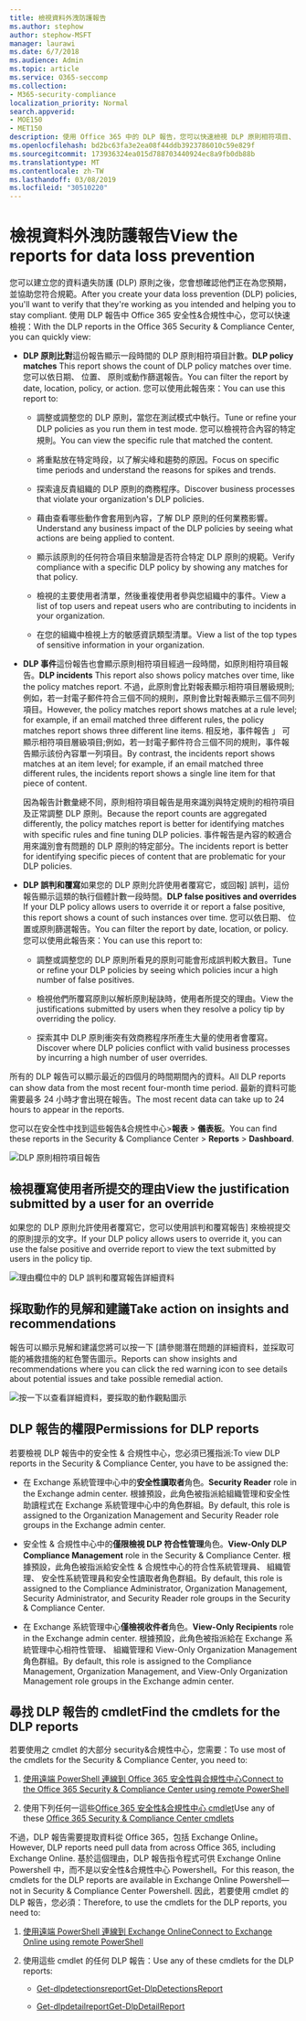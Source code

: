 ```yaml
---
title: 檢視資料外洩防護報告
ms.author: stephow
author: stephow-MSFT
manager: laurawi
ms.date: 6/7/2018
ms.audience: Admin
ms.topic: article
ms.service: O365-seccomp
ms.collection:
- M365-security-compliance
localization_priority: Normal
search.appverid:
- MOE150
- MET150
description: 使用 Office 365 中的 DLP 報告，您可以快速檢視 DLP 原則相符項目、 覆寫或誤判; 的數請參閱是否它們在一段時間; 趨勢向上或向下以不同方式; 篩選報表然後選取圖形上線條上的一點檢視其他詳細資料。
ms.openlocfilehash: bd2bc63fa3e2ea08f44ddb3923786010c59e829f
ms.sourcegitcommit: 173936324ea015d788703440924ec8a9fb0db88b
ms.translationtype: MT
ms.contentlocale: zh-TW
ms.lasthandoff: 03/08/2019
ms.locfileid: "30510220"
---
```

# <a name="view-the-reports-for-data-loss-prevention"></a><span data-ttu-id="24117-103">檢視資料外洩防護報告</span><span class="sxs-lookup"><span data-stu-id="24117-103">View the reports for data loss prevention</span></span>

<span data-ttu-id="24117-104">您可以建立您的資料遺失防護 (DLP) 原則之後，您會想確認他們正在為您預期，並協助您符合規範。</span><span class="sxs-lookup"><span data-stu-id="24117-104">After you create your data loss prevention (DLP) policies, you'll want to verify that they're working as you intended and helping you to stay compliant.</span></span> <span data-ttu-id="24117-105">使用 DLP 報告中 Office 365 安全性&amp;合規性中心，您可以快速檢視：</span><span class="sxs-lookup"><span data-stu-id="24117-105">With the DLP reports in the Office 365 Security &amp; Compliance Center, you can quickly view:</span></span>
  
- <span data-ttu-id="24117-106">**DLP 原則比對**這份報告顯示一段時間的 DLP 原則相符項目計數。</span><span class="sxs-lookup"><span data-stu-id="24117-106">**DLP policy matches** This report shows the count of DLP policy matches over time.</span></span> <span data-ttu-id="24117-107">您可以依日期、 位置、 原則或動作篩選報告。</span><span class="sxs-lookup"><span data-stu-id="24117-107">You can filter the report by date, location, policy, or action.</span></span> <span data-ttu-id="24117-108">您可以使用此報告來：</span><span class="sxs-lookup"><span data-stu-id="24117-108">You can use this report to:</span></span> 
    
  - <span data-ttu-id="24117-109">調整或調整您的 DLP 原則，當您在測試模式中執行。</span><span class="sxs-lookup"><span data-stu-id="24117-109">Tune or refine your DLP policies as you run them in test mode.</span></span> <span data-ttu-id="24117-110">您可以檢視符合內容的特定規則。</span><span class="sxs-lookup"><span data-stu-id="24117-110">You can view the specific rule that matched the content.</span></span>
    
  - <span data-ttu-id="24117-111">將重點放在特定時段，以了解尖峰和趨勢的原因。</span><span class="sxs-lookup"><span data-stu-id="24117-111">Focus on specific time periods and understand the reasons for spikes and trends.</span></span>
    
  - <span data-ttu-id="24117-112">探索違反貴組織的 DLP 原則的商務程序。</span><span class="sxs-lookup"><span data-stu-id="24117-112">Discover business processes that violate your organization's DLP policies.</span></span>
    
  - <span data-ttu-id="24117-113">藉由查看哪些動作會套用到內容，了解 DLP 原則的任何業務影響。</span><span class="sxs-lookup"><span data-stu-id="24117-113">Understand any business impact of the DLP policies by seeing what actions are being applied to content.</span></span>
    
  - <span data-ttu-id="24117-114">顯示該原則的任何符合項目來驗證是否符合特定 DLP 原則的規範。</span><span class="sxs-lookup"><span data-stu-id="24117-114">Verify compliance with a specific DLP policy by showing any matches for that policy.</span></span>
    
  - <span data-ttu-id="24117-115">檢視的主要使用者清單，然後重複使用者參與您組織中的事件。</span><span class="sxs-lookup"><span data-stu-id="24117-115">View a list of top users and repeat users who are contributing to incidents in your organization.</span></span>
    
  - <span data-ttu-id="24117-116">在您的組織中檢視上方的敏感資訊類型清單。</span><span class="sxs-lookup"><span data-stu-id="24117-116">View a list of the top types of sensitive information in your organization.</span></span>
    
- <span data-ttu-id="24117-117">**DLP 事件**這份報告也會顯示原則相符項目經過一段時間，如原則相符項目報告。</span><span class="sxs-lookup"><span data-stu-id="24117-117">**DLP incidents** This report also shows policy matches over time, like the policy matches report.</span></span> <span data-ttu-id="24117-118">不過，此原則會比對報表顯示相符項目層級規則;例如，若一封電子郵件符合三個不同的規則，原則會比對報表顯示三個不同列項目。</span><span class="sxs-lookup"><span data-stu-id="24117-118">However, the policy matches report shows matches at a rule level; for example, if an email matched three different rules, the policy matches report shows three different line items.</span></span> <span data-ttu-id="24117-119">相反地，事件報告 」 可顯示相符項目層級項目;例如，若一封電子郵件符合三個不同的規則，事件報告顯示該份內容單一列項目。</span><span class="sxs-lookup"><span data-stu-id="24117-119">By contrast, the incidents report shows matches at an item level; for example, if an email matched three different rules, the incidents report shows a single line item for that piece of content.</span></span> 
    
  <span data-ttu-id="24117-120">因為報告計數彙總不同，原則相符項目報告是用來識別與特定規則的相符項目及正常調整 DLP 原則。</span><span class="sxs-lookup"><span data-stu-id="24117-120">Because the report counts are aggregated differently, the policy matches report is better for identifying matches with specific rules and fine tuning DLP policies.</span></span> <span data-ttu-id="24117-121">事件報告是內容的較適合用來識別會有問題的 DLP 原則的特定部分。</span><span class="sxs-lookup"><span data-stu-id="24117-121">The incidents report is better for identifying specific pieces of content that are problematic for your DLP policies.</span></span>
    
- <span data-ttu-id="24117-122">**DLP 誤判和覆寫**如果您的 DLP 原則允許使用者覆寫它，或回報] 誤判，這份報告顯示這類的執行個體計數一段時間。</span><span class="sxs-lookup"><span data-stu-id="24117-122">**DLP false positives and overrides** If your DLP policy allows users to override it or report a false positive, this report shows a count of such instances over time.</span></span> <span data-ttu-id="24117-123">您可以依日期、 位置或原則篩選報告。</span><span class="sxs-lookup"><span data-stu-id="24117-123">You can filter the report by date, location, or policy.</span></span> <span data-ttu-id="24117-124">您可以使用此報告來：</span><span class="sxs-lookup"><span data-stu-id="24117-124">You can use this report to:</span></span> 
    
  - <span data-ttu-id="24117-125">調整或調整您的 DLP 原則所看見的原則可能會形成誤判較大數目。</span><span class="sxs-lookup"><span data-stu-id="24117-125">Tune or refine your DLP policies by seeing which policies incur a high number of false positives.</span></span>
    
  - <span data-ttu-id="24117-126">檢視他們所覆寫原則以解析原則秘訣時，使用者所提交的理由。</span><span class="sxs-lookup"><span data-stu-id="24117-126">View the justifications submitted by users when they resolve a policy tip by overriding the policy.</span></span>
    
  - <span data-ttu-id="24117-127">探索其中 DLP 原則衝突有效商務程序所產生大量的使用者會覆寫。</span><span class="sxs-lookup"><span data-stu-id="24117-127">Discover where DLP policies conflict with valid business processes by incurring a high number of user overrides.</span></span>
    
<span data-ttu-id="24117-128">所有的 DLP 報告可以顯示最近的四個月的時間期間內的資料。</span><span class="sxs-lookup"><span data-stu-id="24117-128">All DLP reports can show data from the most recent four-month time period.</span></span> <span data-ttu-id="24117-129">最新的資料可能需要最多 24 小時才會出現在報告。</span><span class="sxs-lookup"><span data-stu-id="24117-129">The most recent data can take up to 24 hours to appear in the reports.</span></span>
  
<span data-ttu-id="24117-130">您可以在安全性中找到這些報告&amp;合規性中心\>**報表** \> **儀表板**。</span><span class="sxs-lookup"><span data-stu-id="24117-130">You can find these reports in the Security &amp; Compliance Center \> **Reports** \> **Dashboard**.</span></span>
  
![DLP 原則相符項目報告](media/117d20c9-d379-403f-ad68-1f5cd6c4e5cf.png)
  
## <a name="view-the-justification-submitted-by-a-user-for-an-override"></a><span data-ttu-id="24117-132">檢視覆寫使用者所提交的理由</span><span class="sxs-lookup"><span data-stu-id="24117-132">View the justification submitted by a user for an override</span></span>

<span data-ttu-id="24117-133">如果您的 DLP 原則允許使用者覆寫它，您可以使用誤判和覆寫報告] 來檢視提交的原則提示的文字。</span><span class="sxs-lookup"><span data-stu-id="24117-133">If your DLP policy allows users to override it, you can use the false positive and override report to view the text submitted by users in the policy tip.</span></span>
  
![理由欄位中的 DLP 誤判和覆寫報告詳細資料](media/e11e3126-026d-4e77-a16d-74a0686d1fa3.png)
  
## <a name="take-action-on-insights-and-recommendations"></a><span data-ttu-id="24117-135">採取動作的見解和建議</span><span class="sxs-lookup"><span data-stu-id="24117-135">Take action on insights and recommendations</span></span>

<span data-ttu-id="24117-136">報告可以顯示見解和建議您將可以按一下 [請參閱潛在問題的詳細資料，並採取可能的補救措施的紅色警告圖示。</span><span class="sxs-lookup"><span data-stu-id="24117-136">Reports can show insights and recommendations where you can click the red warning icon to see details about potential issues and take possible remedial action.</span></span>
  
![按一下以查看詳細資料，要採取的動作觀點圖示](media/51782036-7299-4960-8175-75c2b1637159.png)
  
## <a name="permissions-for-dlp-reports"></a><span data-ttu-id="24117-138">DLP 報告的權限</span><span class="sxs-lookup"><span data-stu-id="24117-138">Permissions for DLP reports</span></span>

<span data-ttu-id="24117-139">若要檢視 DLP 報告中的安全性 & 合規性中心，您必須已獲指派:</span><span class="sxs-lookup"><span data-stu-id="24117-139">To view DLP reports in the Security & Compliance Center, you have to be assigned the:</span></span>

- <span data-ttu-id="24117-140">在 Exchange 系統管理中心中的**安全性讀取者**角色。</span><span class="sxs-lookup"><span data-stu-id="24117-140">**Security Reader** role in the Exchange admin center.</span></span> <span data-ttu-id="24117-141">根據預設，此角色被指派給組織管理和安全性助讀程式在 Exchange 系統管理中心中的角色群組。</span><span class="sxs-lookup"><span data-stu-id="24117-141">By default, this role is assigned to the Organization Management and Security Reader role groups in the Exchange admin center.</span></span>

- <span data-ttu-id="24117-142">安全性 & 合規性中心中的**僅限檢視 DLP 符合性管理**角色。</span><span class="sxs-lookup"><span data-stu-id="24117-142">**View-Only DLP Compliance Management** role in the Security & Compliance Center.</span></span> <span data-ttu-id="24117-143">根據預設，此角色被指派給安全性 & 合規性中心的符合性系統管理員、 組織管理、 安全性系統管理員和安全性讀取者角色群組。</span><span class="sxs-lookup"><span data-stu-id="24117-143">By default, this role is assigned to the Compliance Administrator, Organization Management, Security Administrator, and Security Reader role groups in the Security & Compliance Center.</span></span>

- <span data-ttu-id="24117-144">在 Exchange 系統管理中心**僅檢視收件者**角色。</span><span class="sxs-lookup"><span data-stu-id="24117-144">**View-Only Recipients** role in the Exchange admin center.</span></span> <span data-ttu-id="24117-145">根據預設，此角色被指派給在 Exchange 系統管理中心相符性管理、 組織管理和 View-Only Organization Management 角色群組。</span><span class="sxs-lookup"><span data-stu-id="24117-145">By default, this role is assigned to the Compliance Management, Organization Management, and View-Only Organization Management role groups in the Exchange admin center.</span></span>

## <a name="find-the-cmdlets-for-the-dlp-reports"></a><span data-ttu-id="24117-146">尋找 DLP 報告的 cmdlet</span><span class="sxs-lookup"><span data-stu-id="24117-146">Find the cmdlets for the DLP reports</span></span>

<span data-ttu-id="24117-147">若要使用之 cmdlet 的大部分 security&amp;合規性中心，您需要：</span><span class="sxs-lookup"><span data-stu-id="24117-147">To use most of the cmdlets for the Security &amp; Compliance Center, you need to:</span></span>
  
1. [<span data-ttu-id="24117-148">使用遠端 PowerShell 連線到 Office 365 安全性與合規性中心</span><span class="sxs-lookup"><span data-stu-id="24117-148">Connect to the Office 365 Security &amp; Compliance Center using remote PowerShell</span></span>](http://go.microsoft.com/fwlink/?LinkID=799771&amp;clcid=0x409)
    
2. <span data-ttu-id="24117-149">使用下列任何一這些[Office 365 安全性&amp;合規性中心 cmdlet](http://go.microsoft.com/fwlink/?LinkID=799772&amp;clcid=0x409)</span><span class="sxs-lookup"><span data-stu-id="24117-149">Use any of these [Office 365 Security &amp; Compliance Center cmdlets](http://go.microsoft.com/fwlink/?LinkID=799772&amp;clcid=0x409)</span></span>
    
<span data-ttu-id="24117-150">不過，DLP 報告需要提取資料從 Office 365，包括 Exchange Online。</span><span class="sxs-lookup"><span data-stu-id="24117-150">However, DLP reports need pull data from across Office 365, including Exchange Online.</span></span> <span data-ttu-id="24117-151">基於這個理由，DLP 報告指令程式可供 Exchange Online Powershell 中，而不是以安全性&amp;合規性中心 Powershell。</span><span class="sxs-lookup"><span data-stu-id="24117-151">For this reason, the cmdlets for the DLP reports are available in Exchange Online Powershell—not in Security &amp; Compliance Center Powershell.</span></span> <span data-ttu-id="24117-152">因此，若要使用 cmdlet 的 DLP 報告，您必須：</span><span class="sxs-lookup"><span data-stu-id="24117-152">Therefore, to use the cmdlets for the DLP reports, you need to:</span></span>
  
1. [<span data-ttu-id="24117-153">使用遠端 PowerShell 連線到 Exchange Online</span><span class="sxs-lookup"><span data-stu-id="24117-153">Connect to Exchange Online using remote PowerShell</span></span>](http://go.microsoft.com/fwlink/?LinkID=799773&amp;clcid=0x409)
    
2. <span data-ttu-id="24117-154">使用這些 cmdlet 的任何 DLP 報告：</span><span class="sxs-lookup"><span data-stu-id="24117-154">Use any of these cmdlets for the DLP reports:</span></span>
    
      - [<span data-ttu-id="24117-155">Get-dlpdetectionsreport</span><span class="sxs-lookup"><span data-stu-id="24117-155">Get-DlpDetectionsReport</span></span>](http://go.microsoft.com/fwlink/?LinkID=799774&amp;clcid=0x409)
    
      - [<span data-ttu-id="24117-156">Get-dlpdetailreport</span><span class="sxs-lookup"><span data-stu-id="24117-156">Get-DlpDetailReport</span></span>](http://go.microsoft.com/fwlink/?LinkID=799775&amp;clcid=0x409)
    

